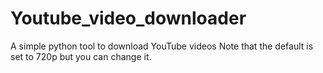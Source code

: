# Youtube_video_downloader
A simple python tool to download YouTube videos
Note that the default is set to 720p but you can change it.
